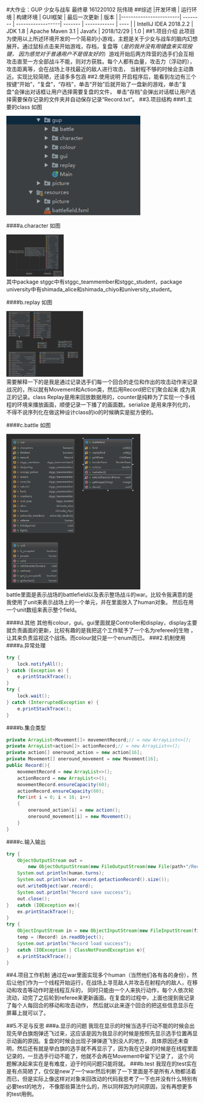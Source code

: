 #大作业：GUP 少女与战车 最终章
161220102 阮伟琦
##综述
|开发环境                 | 运行环境  | 构建环境           | GUI框架 | 最后一次更新 | 版本 |
|------------------------| -------- | ------------------| ------- | ------------ | ---- |
| IntelliJ IDEA 2018.2.2 | JDK 1.8  | Apache Maven 3.1 | Javafx  | 2018/12/29   | 1.0  |
##1.项目介绍
此项目为使用以上所述环境开发的一个简易的小游戏，主题是关于少女与战车的脑内幻想展开。通过鼠标点击来开始游戏，存档，复盘等（*是的我并没有用键盘来实现按键，
因为感觉对于普通用户不是很友好的*）游戏开始后两方阵营的选手们会互相攻击直至一方全部战斗不能，则对方获胜。每个人都有血量，攻击力（浮动的），攻击距离等，会在战场上寻找最近的敌人进行攻击，
当射程不够的时候会主动靠近。实现比较简陋，还请多多包涵
##2.使用说明
开启程序后，能看到左边有三个按键“开始”，“复盘”，“存档”，单击“开始”后就开始了一盘新的游戏，单击”复盘“会弹出对话框让用户选择需要复盘的文件，
单击“存档”会弹出对话框让用户选择需要保存记录的文件夹并自动保存记录“Record.txt“。
##3.项目结构
###1.主要的class
如图
<div>
    <img src="images\1.png" width=70%>
</div>

####a.character
如图
<div>
    <img src="images\2.png" width=30%>
</div>
其中package stggc中有stggc_teammember和stggc_student，package university中有shimada_alice和shimada_chiyo和university_student。

####b.replay
如图
<div>
    <img src="images\3.png" width=40%>
</div>
需要解释一下的是我是通过记录选手们每一个回合的走位和作出的攻击动作来记录战况的，所以就有Movement和Action类，然后用Record把它们聚合起来
成为真正的记录。class Replay是用来回放数据用的，counter是纯粹为了实现一个多线程的环境来播放画面，顺便记录一下播了的画面数。serialize
是用来序列化的，不得不说序列化在做这种设计class的io的时候确实是挺方便的。

####c.battle
如图
<div>
    <img src="images\4.png" width=70%>
</div>
battle里面是表示战场的battlefield以及表示整场战斗的war。比较令我满意的是我使用了unit来表示战场上的一个单元，并在里面放入了human对象。
然后在用一个unit数组来表示整个field。

####d.其他
其他有colour，gui。gui里面就是Controller和display，display主要就负责画面的更新，比较有趣的是我把这个工作赋予了一个名为referee的生物
，让其来负责监视这个战场。而colour就只是一个enum而已。
###2.机制使用
####a.异常处理
```java
try {
    lock.notifyAll();
} catch (Exception e) {
    e.printStackTrace();
}
try {
    lock.wait();
} catch (InterruptedException e) {
    e.printStackTrace();
}
```
####b.集合类型
```java
private ArrayList<Movement[]> movementRecord;// = new ArrayList<>();
private ArrayList<action[]> actionRecord;// = new ArrayList<>();
private action[] oneround_action = new action[16];
private Movement[] oneround_movement = new Movement[16];
public Record(){
    movementRecord = new ArrayList<>();
    actionRecord = new ArrayList<>();
    movementRecord.ensureCapacity(60);
    actionRecord.ensureCapacity(60);
    for(int i = 0; i < 16; i++)
    {
        oneround_action[i] = new action();
        oneround_movement[i] = new Movement();
    }
}
```
####c.输入输出
```java
try {
    ObjectOutputStream out =
        new ObjectOutputStream(new FileOutputStream(new File(path+"/Record.txt")));
    System.out.println(human.turns);
    System.out.println(war.record.getactionRecord().size());
    out.writeObject(war.record);
    System.out.println("Record save success");
    out.close();
}   catch (IOException ex){
    ex.printStackTrace();
}
try {
    ObjectInputStream in = new ObjectInputStream(new FileInputStream(file));
    temp = (Record) in.readObject();
    System.out.println("Record load success");
}   catch (IOException | ClassNotFoundException e){
    e.printStackTrace();
}
```
##4.项目工作机制
通过在war里面实现多个human（当然他们各有各的身份），然后让他们作为一个线程开始运行，在战场上寻觅敌人并攻击在射程内的敌人，在移动和攻击等动作时是线程互斥的，
同时只能由一个人来执行动作，每个人依次轮流动，动完了之后轮到referee来更新画面。在复盘的过程中，上面也提到我记录了每个人每回合的移动和攻击动作，
然后就以此来逐个回合的把这些信息显示在屏幕上就可以了。

##5.不足与反思
###a.显示的问题
我现在显示的时候当选手行动不能的时候会出现先举白旗炮弹还飞过来，这应该是因为我显示的时候是按照先显示选手位置再显示动画的原因。复盘的时候会出现子弹弹道飞到没人的地方，
具体原因还未查明，然后还有就是举白旗的选手就不再显示了，因为我在记录的时候是在线程里面记录的，一旦选手行动不能了，他就不会再在Movement中留下记录了，
这个问题解决起来实在是有难度，迫于时间问题只能将就。
###b.test
我现在的test实在是有点简陋了，仅仅是new了一个war然后判断了一下里面是不是所有人物都活着而已，但是实际上像这样对对象来回改动的代码我思考了一下也并没有什么特别有必要test的地方，
不像那些算法什么的，所以同样因为时间原因，没有再想更多的test用例。
